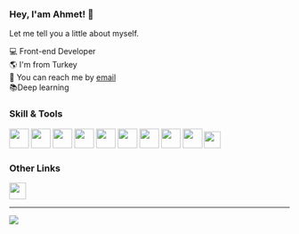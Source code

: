 ### Hey, I'am Ahmet! 👋

Let me tell you a little about myself.

💻 Front-end Developer
<br>
🌎 I'm from Turkey
<br>
📧 You can reach  me by <a href="mailto:ahmet.sftwtr@gmail.com">email</a>
<br>
📚Deep learning


<h3>Skill & Tools</h3>

<img src="https://user-images.githubusercontent.com/95828884/200162398-2d25c391-5db8-4d4b-a8c3-76d4dfe7f589.png" width="35"></img>
<img src="https://user-images.githubusercontent.com/95828884/200162422-24aad31d-f5b6-48f3-a9bc-53d0171ce1b4.png" width="35"></img>
<img src="https://user-images.githubusercontent.com/95828884/200162425-09bd2883-7e16-4d58-b0b9-f669c9429fd6.png" width="35"></img>
<img src="https://upload.wikimedia.org/wikipedia/commons/thumb/d/d5/Tailwind_CSS_Logo.svg/2048px-Tailwind_CSS_Logo.svg.png" width="35"></img>
<img src="https://encrypted-tbn0.gstatic.com/images?q=tbn:ANd9GcTMd7eiGMX9FwRLC0uJTDewSjw_7_WvCF4ABLdwztLrCnPEXrqW0gG-pH8eT-fYPLlghjY&usqp=CAU" width="35"></img>
<img src="https://user-images.githubusercontent.com/95828884/200162435-fedcc2d9-afc3-4c59-9340-ca11a9396073.png" width="35"></img>
<img src="https://encrypted-tbn0.gstatic.com/images?q=tbn:ANd9GcSVk66gxBzljMKXglZeC8cwtYREdwejYmQqSaqW0aU1&s" width="35"></img>
<img src="https://play-lh.googleusercontent.com/uGqP7F-E_eaEwTb3hMz63MWf0YKRSK6n9INBwibBSOrGDg6B3sd-ACuqNrR312ohdQ" width="35"></img>
<img src="https://upload.wikimedia.org/wikipedia/commons/thumb/e/ee/.NET_Core_Logo.svg/2048px-.NET_Core_Logo.svg.png" width="35"></img>
<img src="https://user-images.githubusercontent.com/95828884/214600353-3f7517be-f63a-4ede-8f13-296af278c4e4.png" width="30"></img>


<h3>Other Links</h3>
<a href="https://www.linkedin.com/in/ahmetsftwtr/"><img src="https://upload.wikimedia.org/wikipedia/commons/thumb/c/ca/LinkedIn_logo_initials.png/640px-LinkedIn_logo_initials.png" width="30"></a>
<hr>

![](https://komarev.com/ghpvc/?username=ahmetsftwtr&color=dc143c)



